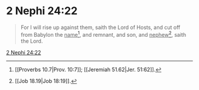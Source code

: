 # 2 Nephi 24:22

> For I will rise up against them, saith the Lord of Hosts, and cut off from Babylon the <u>name</u>[^a], and remnant, and son, and <u>nephew</u>[^b], saith the Lord.

[2 Nephi 24:22](https://www.churchofjesuschrist.org/study/scriptures/bofm/2-ne/24?lang=eng&id=p22#p22)


[^a]: [[Proverbs 10.7|Prov. 10:7]]; [[Jeremiah 51.62|Jer. 51:62]].  
[^b]: [[Job 18.19|Job 18:19]].  
